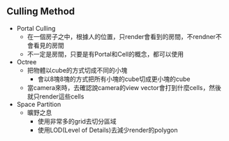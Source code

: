 ## Culling Method
- Portal Culling
	- 在一個房子之中，根據人的位置，只render會看到的房間，不rendner不會看見的房間
	- 不一定是房間，只要是有Portal和Cell的概念，都可以使用
- Octree
	- 把物體以cube的方式切成不同的小塊
		- 會以8塊8塊的方式把所有小塊的cube切成更小塊的cube
	- 當camera來時，去確認說camera的view vector會打到什麼cells，然後就只render這些cells
- Space Partition
	- 曠野之息
		- 使用非常多的grid去切分區域
		- 使用LOD(Level of Details)去減少render的polygon